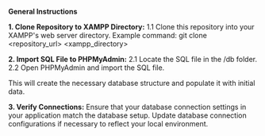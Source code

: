 **General Instructions**

**1. Clone Repository to XAMPP Directory:**
   1.1 Clone this repository into your XAMPP's web server directory.
       Example command: git clone <repository_url> <xampp_directory>

**2. Import SQL File to PHPMyAdmin:**
   2.1 Locate the SQL file in the /db folder.
   2.2 Open PHPMyAdmin and import the SQL file.

   This will create the necessary database structure and populate it with initial data.
   
**3. Verify Connections:**
   Ensure that your database connection settings in your application match the database setup.
   Update database connection configurations if necessary to reflect your local environment.
